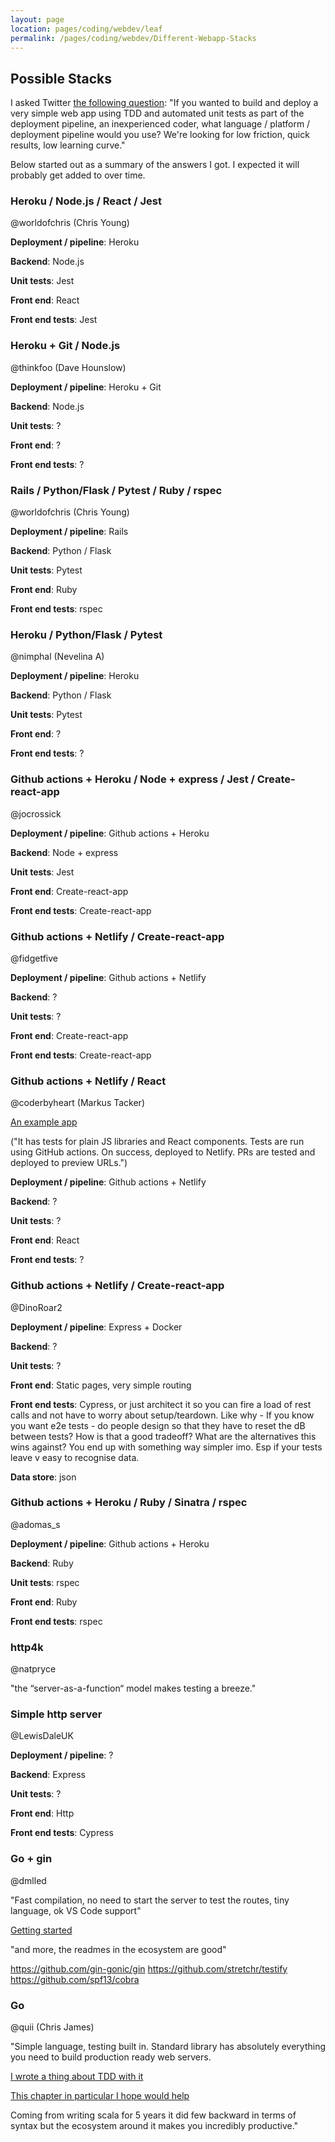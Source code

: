 ```yaml
---
layout: page
location: pages/coding/webdev/leaf
permalink: /pages/coding/webdev/Different-Webapp-Stacks
---
```


## Possible Stacks

I asked Twitter [the following question](https://twitter.com/ClareSudbery/status/1403060911657701378?s=20): "If you wanted to build and deploy a very simple web app using TDD and automated unit tests as part of the deployment pipeline, an inexperienced coder, what language / platform / deployment pipeline would you use? We're looking for low friction, quick results, low learning curve."

Below started out as a summary of the answers I got. I expected it will probably get added to over time.

### Heroku / Node.js / React / Jest

@worldofchris (Chris Young)

**Deployment / pipeline**: Heroku

**Backend**: Node.js

**Unit tests**: Jest

**Front end**: React

**Front end tests**: Jest

### Heroku + Git / Node.js

@thinkfoo (Dave Hounslow)

**Deployment / pipeline**: Heroku + Git

**Backend**: Node.js

**Unit tests**: ?

**Front end**: ?

**Front end tests**: ?

### Rails / Python/Flask / Pytest / Ruby / rspec

@worldofchris (Chris Young)

**Deployment / pipeline**: Rails

**Backend**: Python / Flask

**Unit tests**: Pytest

**Front end**: Ruby

**Front end tests**: rspec

### Heroku / Python/Flask / Pytest

@nimphal (Nevelina A)

**Deployment / pipeline**: Heroku

**Backend**: Python / Flask

**Unit tests**: Pytest

**Front end**: ?

**Front end tests**: ?

### Github actions + Heroku / Node + express / Jest / Create-react-app

@jocrossick

**Deployment / pipeline**: Github actions + Heroku

**Backend**: Node + express

**Unit tests**: Jest

**Front end**: Create-react-app 

**Front end tests**: Create-react-app

### Github actions + Netlify / Create-react-app

@fidgetfive

**Deployment / pipeline**: Github actions + Netlify

**Backend**: ?

**Unit tests**: ?

**Front end**: Create-react-app 

**Front end tests**: Create-react-app

### Github actions + Netlify / React

@coderbyheart (Markus Tacker)

[An example app](https://github.com/coderbyheart/tdd-web-app)

("It has tests for plain JS libraries and React components. Tests are run using GitHub actions. On success, deployed to Netlify. PRs are tested and deployed to preview URLs.")

**Deployment / pipeline**: Github actions + Netlify

**Backend**: ?

**Unit tests**: ?

**Front end**: React 

**Front end tests**: ?

### Github actions + Netlify / Create-react-app

@DinoRoar2

**Deployment / pipeline**: Express + Docker

**Backend**: ?

**Unit tests**: ?

**Front end**: Static pages, very simple routing 

**Front end tests**: Cypress, or just architect it so you can fire a load of rest calls and not have to worry about setup/teardown. Like why - If you know you want e2e tests - do people design so that they have to reset the dB between tests? How is that a good tradeoff? What are the alternatives this wins against? You end up with something way simpler imo. Esp if your tests leave v easy to recognise data.

**Data store**: json

### Github actions + Heroku  / Ruby / Sinatra / rspec

@adomas_s

**Deployment / pipeline**: Github actions + Heroku

**Backend**: Ruby

**Unit tests**: rspec

**Front end**: Ruby

**Front end tests**: rspec

### http4k

@natpryce

"the “server-as-a-function“ model makes testing a breeze."

### Simple http server

@LewisDaleUK

**Deployment / pipeline**: ?

**Backend**: Express

**Unit tests**: ?

**Front end**: Http

**Front end tests**: Cypress

### Go + gin

@dmlled

"Fast compilation, no need to start the server to test the routes, tiny language, ok VS Code support"

[Getting started](gobyexample.com)

"and more, the readmes in the ecosystem are good"

https://github.com/gin-gonic/gin
https://github.com/stretchr/testify
https://github.com/spf13/cobra

### Go

@quii (Chris James)

"Simple language, testing built in. Standard library has absolutely everything you need to build production ready web servers.

[I wrote a thing about TDD with it](https://quii.gitbook.io/learn-go-with-tests/)

[This chapter in particular I hope would help](https://quii.gitbook.io/learn-go-with-tests/build-an-application/http-server)

Coming from writing scala for 5 years it did few backward in terms of syntax but the ecosystem around it makes you incredibly productive."


